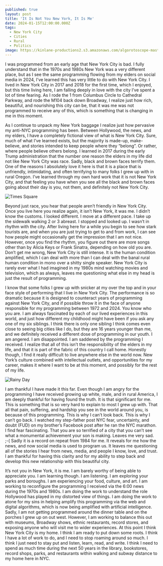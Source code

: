 ```yaml
---
published: true
layout: post
title: 'It Is Not You New York, It Is Me'
date: 2024-01-15T12:00:00.000Z
tags:
  - New York City
  - Cities
  - Rural
  - Politics
image: https://kinlane-productions2.s3.amazonaws.com/algorotoscope-master/american-dream-fundamental-nyc-57th-3.jpeg
---
```

I was programmed from an early age that New York City is bad. I fully understand that in the 1970s and 1980s New York was a very different place, but as I see the same programming flowing from my elders on social media in 2024, I’ve learned this has very little to do with New York City. I lived in New York City in 2017 and 2018 for the first time, which I enjoyed, but this time living here, I am falling deeply in love with the city I’ve spent a lot of time fearing. As I rode the 1 from Columbus Circle to Cathedral Parkway, and rode the M104 back down Broadway, I realize just how rich, beautiful, and nourishing this city can be, that it was me was not programmed to receive any of this, which is something that is changing in me in this moment.

As I continue to unpack my New York baggage I realize just how pervasive my anti-NYC programming has been. Between Hollywood, the news, and my elders, I have a completely fictional view of what is New York City. Sure, much of what I’ve learned exists, but the majority is made-up, make-believe, and stories intended to keep people where they “belong”. Or rather, where people believe others belong. I learned in 2017 during the early Trump administration that the number one reason the elders in my life did not like New York City was race. Sadly, black and brown faces terrify them. One of the reasons I absolutely love it here is that it is a place that is unfriendly, intimidating, and often terrifying to many folks I grew up with in rural Oregon. I’ve learned through my own hard work that it is not New York City, and that feeling you have when you see all the black and brown faces going about their day is you, not them, and definitely not New York City.

![Times Square](https://kinlane-productions2.s3.amazonaws.com/algorotoscope-master/american-dream-fundamental-times-square-corner.jpeg "Times Square")


Beyond just race, you hear that people aren’t friendly in New York City. Once you live here you realize again, it isn’t New York, it was me. I didn’t know the customs. I looked different. I move at a different pace. I take up the sidewalk walking 2 or 3 abreast. I stopped and looked up. I wasn’t in rhythm with the city. After living here for a while you begin to see how stark tourists are, and when you are just trying to get to and from work, I can see how people might occasionally get the impression that I am not nice. However, once you find the rhythm, you figure out there are more songs other than by Alicia Keys or Frank Sinatra, depending on how old you are. Don’t get me wrong, New York City is still intense. It is the human condition amplified, which I can deal with more than I can deal with the banal rural human condition in mono over a shitty single speaker. New York City is rarely ever what I had imagined in my 1980s mind watching movies and television, which as always, leaves me questioning what else in my head is just the result of programming.

I know that some folks I grew up with snicker at my over the top and in your face style of performing that I live in New York City. The performance is so dramatic because it is designed to counteract years of programming against New York City, and if possible throw it in the face of anyone responsible for my programming between 1972 and 2024. You know who you are. I am always fascinated by each of our lived experiences in this world, and just how different my childhood might have been if you ask any one of my six siblings. I think there is only one sibling I think comes even close to seeing big cities like I do, but they are 16 years younger than me, and we definitely received a different dose of programming in our youth. I am angered. I am disappointed. I am saddened by the programming I received. I realize that all of this isn’t the responsibility of the elders in my life, and that it is part of the fabric of this country I call home. Honestly though, I find it really difficult to live anywhere else in the world now. New York’s culture combined with intellectual outlets, and opportunities for my career, makes it where I want to be at this moment, and possibly for the rest of my life.

![Rainy Day](https://kinlane-productions2.s3.amazonaws.com/algorotoscope-master/american-dream-fundamental-nyc-skyline-rain.jpg "Rainy Day")

I am thankful I have made it this far. Even though I am angry for the programming I have received growing up white, male, and in rural America, I am deeply thankful for having found the truth. It is that significant for me. This is something that is so very hard to explain to most I grew up with. That all that pain, suffering, and hardship you see in the world around you, is because of this programming. This is why I can’t look back. This is why I can’t go back. I watched my step-father post NYC fear, uncertainty, and doubt (FUD) on my brother’s Facebook post after he ran the NYC marathon. I find fear fascinating. That you are so terrified of a city that you can’t see what a monumental achievement your son is making. Leaves me very sad. ;-( Sadly it is a record on repeat from 1984 for me. It reveals for me how the news, and now social media is used to program us. It leaves me questioning all of the stories I hear from news, media, and people I know, love, and trust. I am thankful for having this clarity and for my ability to step back and develop this new relationship with this beautiful city. 

It’s not you in New York, it is me. I am barely worthy of being able to appreciate you. I am learning though. I am listening. I am exploring your parks and boroughs. I am experiencing your food, culture, and art. I am working to reconfigure the programming I received via the 6:00 news during the 1970s and 1980s. I am doing the work to understand the role Hollywood has played in my distorted view of things. I am doing the work to atone for my sins in helping amplify this programming via the web and digital algorithms, which is now being amplified with artificial intelligence. Sadly, I am not getting programmed around the dinner table and on the porches I grew up on out west. However, I am working to balance this out with museums, Broadway shows, ethnic restaurants, record stores, and exposing anyone who will visit me to wider experiences. At this point I think New York City is my home. I think I am ready to put down some roots. I think I have a lot of work to do, and I need to stop roaming around so much. I think I just need to stay put and listen, learn, read, and write. I think I need to spend as much time during the next 50 years in the library, bookstores, record shops, parks, and restaurants within walking and subway distance to my home here in NYC. 